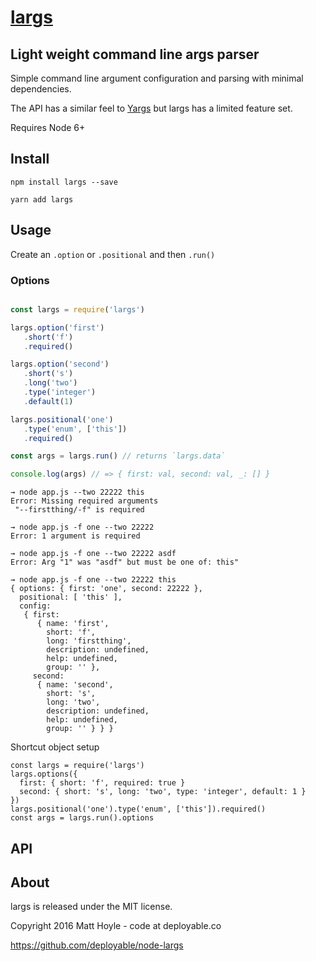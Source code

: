# [largs](https://github.com/deployable/node-largs)

## Light weight command line args parser

Simple command line argument configuration and parsing with minimal dependencies.

The API has a similar feel to [Yargs](http://yargs.js.org/) but largs has a limited feature set. 

Requires Node 6+

## Install

    npm install largs --save

    yarn add largs

## Usage

Create an `.option` or `.positional` and then `.run()`

### Options

```javascript

const largs = require('largs')

largs.option('first')
   .short('f')
   .required()

largs.option('second')
   .short('s')
   .long('two')
   .type('integer')
   .default(1)

largs.positional('one')
   .type('enum', ['this'])
   .required()

const args = largs.run() // returns `largs.data`

console.log(args) // => { first: val, second: val, _: [] }
```


```
→ node app.js --two 22222 this
Error: Missing required arguments
 "--firstthing/-f" is required

→ node app.js -f one --two 22222
Error: 1 argument is required

→ node app.js -f one --two 22222 asdf
Error: Arg "1" was "asdf" but must be one of: this"

→ node app.js -f one --two 22222 this
{ options: { first: 'one', second: 22222 },
  positional: [ 'this' ],
  config:
   { first:
      { name: 'first',
        short: 'f',
        long: 'firstthing',
        description: undefined,
        help: undefined,
        group: '' },
     second:
      { name: 'second',
        short: 's',
        long: 'two',
        description: undefined,
        help: undefined,
        group: '' } } }
```

Shortcut object setup
```
const largs = require('largs')
largs.options({
  first: { short: 'f', required: true }
  second: { short: 's', long: 'two', type: 'integer', default: 1 }
})
largs.positional('one').type('enum', ['this']).required()
const args = largs.run().options
```


## API


## About

largs is released under the MIT license.

Copyright 2016 Matt Hoyle - code at deployable.co

https://github.com/deployable/node-largs

